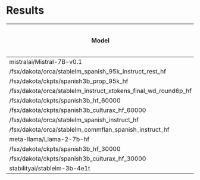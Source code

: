 # Results
|                             Model                              | Average | ARC Challenge (es)<br>(acc_norm) | HellaSwag (es)<br>(acc_norm) | MMLU (es)<br>(acc) | TruthfulQA (es)<br>(mc2) |
| -------------------------------------------------------------- | ------: | -------------------------------: | ---------------------------: | -----------------: | -----------------------: |
| mistralai/Mistral-7B-v0.1                                      |   46.53 |                            40.00 |                        64.10 |              37.27 |                    44.75 |
| /fsx/dakota/orca/stablelm_spanish_95k_instruct_rest_hf         |   43.04 |                            35.90 |                        64.95 |              31.47 |                    39.86 |
| /fsx/dakota/ckpts/spanish3b_prop_95k_hf                        |   41.15 |                            35.30 |                        63.42 |              26.76 |                    39.13 |
| /fsx/dakota/orca/stablelm_instruct_xtokens_final_wd_round6p_hf |   41.09 |                            34.27 |                        53.13 |              29.62 |                    47.34 |
| /fsx/dakota/ckpts/spanish3b_hf_60000                           |   41.04 |                            35.64 |                        61.43 |              26.76 |                    40.35 |
| /fsx/dakota/ckpts/spanish3b_culturax_hf_60000                  |   40.95 |                            36.07 |                        64.04 |              25.46 |                    38.22 |
| /fsx/dakota/orca/stablelm_spanish_instruct_hf                  |   40.80 |                            34.44 |                        54.32 |              31.47 |                    42.98 |
| /fsx/dakota/orca/stablelm_commflan_spanish_instruct_hf         |   40.42 |                            34.87 |                        53.48 |              30.92 |                    42.39 |
| meta-llama/Llama-2-7b-hf                                       |   40.11 |                            34.19 |                        56.76 |              28.46 |                    41.03 |
| /fsx/dakota/ckpts/spanish3b_hf_30000                           |   39.57 |                            32.82 |                        59.42 |              25.94 |                    40.08 |
| /fsx/dakota/ckpts/spanish3b_culturax_hf_30000                  |   39.50 |                            35.47 |                        61.45 |              24.91 |                    36.17 |
| stabilityai/stablelm-3b-4e1t                                   |   39.03 |                            32.48 |                        53.22 |              28.26 |                    42.18 |
